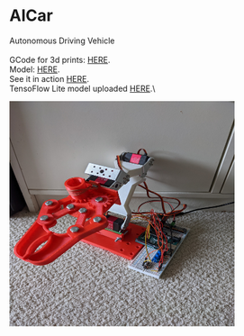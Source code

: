 # AICar
Autonomous Driving Vehicle
\
\
GCode for 3d prints: [HERE](https://github.com/NiMez/AICar/tree/main/GCode).\
Model: [HERE](https://github.com/NiMez/AICar/tree/main/Model).\
See it in action [HERE](https://github.com/NiMez/AICar/tree/main/Images).\
TensoFlow Lite model uploaded [HERE](https://github.com/NiMez/AICar/tree/main/Code).\

<img src="https://github.com/NiMez/RobotArm/blob/main/Images/PXL_20220528_235018135.jpg" width="400" height="400">



